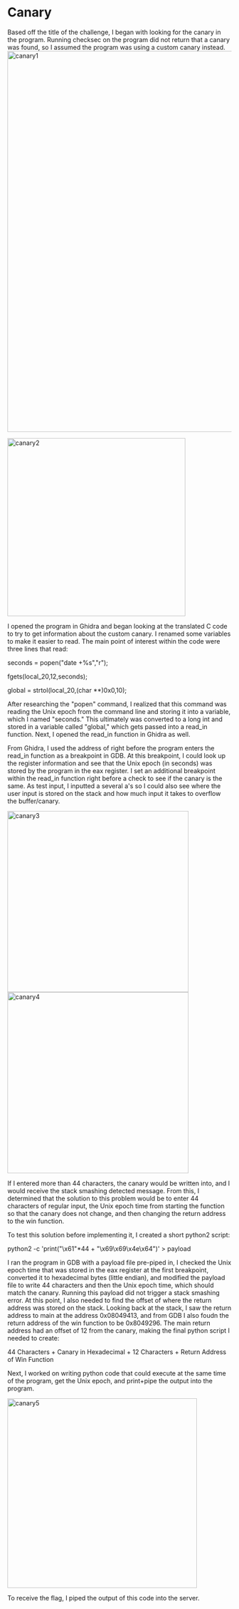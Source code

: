 # Canary

Based off the title of the challenge, I began with looking for the canary in the program. Running checksec on the program did not return that a canary was found, so I assumed the program was using a custom canary instead. 
<img width="856" alt="canary1" src="https://user-images.githubusercontent.com/97570623/235976193-e81b63b0-29ef-4bc8-8dda-aae9d28dab29.PNG">

<img width="400" alt="canary2" src="https://user-images.githubusercontent.com/97570623/235976224-ef5d295c-c386-44ba-914e-4bcf4498ba41.PNG">

I opened the program in Ghidra and began looking at the translated C code to try to get information about the custom canary. I renamed some variables to make it easier to read. The main point of interest within the code were three lines that read: 

seconds = popen("date +%s","r");

fgets(local_20,12,seconds);

global = strtol(local_20,(char **)0x0,10);

After researching the "popen" command, I realized that this command was reading the Unix epoch from the command line and storing it into a variable, which I named "seconds." This ultimately was converted to a long int and stored in a variable called "global," which gets passed into a read_in function. Next, I opened the read_in function in Ghidra as well. 

From Ghidra, I used the address of right before the program enters the read_in function as a breakpoint in GDB. At this breakpoint, I could look up the register information and see that the Unix epoch (in seconds) was stored by the program in the eax register. I set an additional breakpoint within the read_in function right before a check to see if the canary is the same. As test input, I inputted a several a's so I could also see where the user input is stored on the stack and how much input it takes to overflow the buffer/canary.

<img width="407" alt="canary3" src="https://user-images.githubusercontent.com/97570623/235979072-55a5f762-38d9-4931-becb-cc1563ec8e10.PNG">

<img width="407" alt="canary4" src="https://user-images.githubusercontent.com/97570623/235979114-1051c79e-5138-478b-a825-6a63a0ed291a.PNG">


If I entered more than 44 characters, the canary would be written into, and I would receive the stack smashing detected message. From this, I determined that the solution to this problem would be to enter 44 characters of regular input, the Unix epoch time from starting the function so that the canary does not change, and then changing the return address to the win function. 

To test this solution before implementing it, I created a short python2 script:

python2 -c 'print("\x61"*44 + "\x69\x69\x4e\x64")' > payload

I ran the program in GDB with a payload file pre-piped in, I checked the Unix epoch time that was stored in the eax register at the first breakpoint, converted it to hexadecimal bytes (little endian), and modified the payload file to write 44 characters and then the Unix epoch time, which should match the canary. Running this payload did not trigger a stack smashing error. At this point, I also needed to find the offset of where the return address was stored on the stack. Looking back at the stack, I saw the return address to main at the address 0x08049413, and from GDB I also foudn the return address of the win function to be 0x8049296. The main return address had an offset of 12 from the canary, making the final python script I needed to create:

44 Characters + Canary in Hexadecimal + 12 Characters + Return Address of Win Function

Next, I worked on writing python code that could execute at the same time of the program, get the Unix epoch, and print+pipe the output into the program.

<img width="426" alt="canary5" src="https://user-images.githubusercontent.com/97570623/236043066-4001a9d7-e84f-49a5-99a9-4486acf9f7fb.PNG">

To receive the flag, I piped the output of this code into the server.

